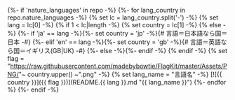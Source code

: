 {%- if 'nature_languages' in repo -%}
    {%- for lang_country in repo.nature_languages -%}
        {% set lc = lang_country.split('-') -%}
        {% set lang = lc[0] -%}
        {% if 1 < lc|length -%}
            {% set country = lc[1] -%}
        {% else -%}
            {%- if   'ja' == lang -%}{%- set country = 'jp' -%}{# 言語＝日本語なら国＝日本 -#}
            {%- elif 'en' == lang -%}{%- set country = 'gb' -%}{# 言語＝英語なら国＝イギリス(GB|UK) -#}
            {%- else -%}{%- endif -%}
        {% endif -%}
        {% set flag = "https://raw.githubusercontent.com/madebybowtie/FlagKit/master/Assets/PNG/"~ country.upper() ~".png" -%}
        {% set lang_name = "言語名" -%}
        [![{{ country }}]({{ flag }})](README.{{ lang }}.md "{{ lang_name }}")
    {%- endfor %}
{%- endif -%}
